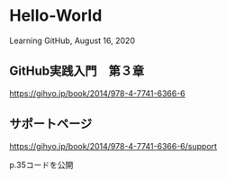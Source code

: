 # Hello-World
Learning GitHub, August 16, 2020

## GitHub実践入門　第３章

https://gihyo.jp/book/2014/978-4-7741-6366-6

## サポートページ
https://gihyo.jp/book/2014/978-4-7741-6366-6/support

p.35コードを公開
